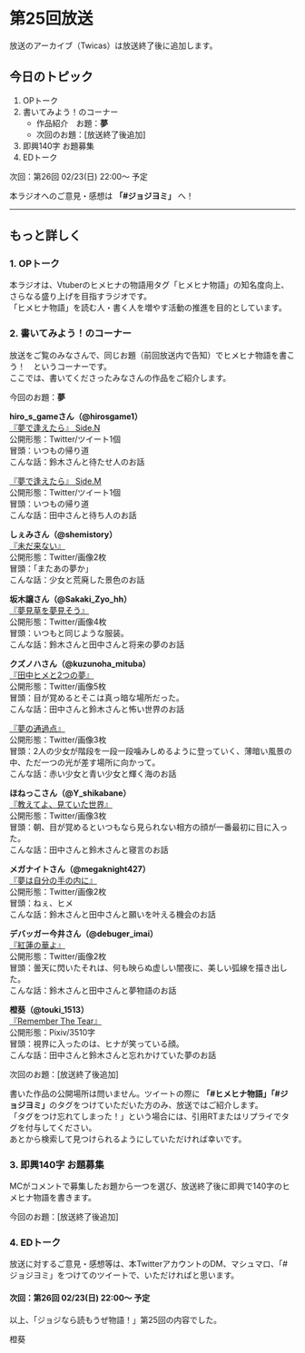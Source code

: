 # 第25回放送

放送のアーカイブ（Twicas）は放送終了後に追加します。  

## 今日のトピック
1. OPトーク
1. 書いてみよう！のコーナー
    - 作品紹介　お題：<b>夢</b>
    - 次回のお題：<b></b>[放送終了後追加]
1. 即興140字 お題募集
1. EDトーク

次回：第26回 02/23(日) 22:00～ 予定  

本ラジオへのご意見・感想は **「#ジョジヨミ」** へ！

---

## もっと詳しく
### 1. OPトーク

本ラジオは、Vtuberのヒメヒナの物語用タグ「ヒメヒナ物語」の知名度向上、さらなる盛り上げを目指すラジオです。  
「ヒメヒナ物語」を読む人・書く人を増やす活動の推進を目的としています。  

### 2. 書いてみよう！のコーナー
放送をご覧のみなさんで、同じお題（前回放送内で告知）でヒメヒナ物語を書こう！　というコーナーです。  
ここでは、書いてくださったみなさんの作品をご紹介します。

今回のお題：<b>夢</b>

**hiro_s_gameさん（@hirosgame1）**  
[『夢で逢えたら』 Side.N](https://twitter.com/hirosgame1/status/1227623777795633152?s=20)  
公開形態：Twitter/ツイート1個  
冒頭：いつもの帰り道  
こんな話：鈴木さんと待たせ人のお話  

[『夢で逢えたら』 Side.M](https://twitter.com/hirosgame1/status/1227623783801872384?s=20)  
公開形態：Twitter/ツイート1個  
冒頭：いつもの帰り道  
こんな話：田中さんと待ち人のお話  

**しぇみさん（@shemistory）**  
[『未だ来ない』](https://twitter.com/shemistory/status/1227807006024617984?s=20)  
公開形態：Twitter/画像2枚  
冒頭：「またあの夢か」  
こんな話：少女と荒廃した景色のお話  

**坂木譲さん（@Sakaki_Zyo_hh）**  
[『夢見草を夢見そう』](https://twitter.com/Sakaki_Zyo_hh/status/1228493082246598657?s=20)  
公開形態：Twitter/画像4枚  
冒頭：いつもと同じような服装。  
こんな話：鈴木さんと田中さんと将来の夢のお話  

**クズノハさん（@kuzunoha_mituba）**  
[『田中ヒメと2つの夢』](https://twitter.com/kuzunoha_mituba/status/1228767350427541504?s=20)  
公開形態：Twitter/画像5枚  
冒頭：目が覚めるとそこは真っ暗な場所だった。  
こんな話：田中さんと鈴木さんと怖い世界のお話  

[『夢の通過点』](https://twitter.com/kuzunoha_mituba/status/1228771048297885696?s=20)  
公開形態：Twitter/画像3枚  
冒頭：2人の少女が階段を一段一段噛みしめるように登っていく、薄暗い風景の中、ただ一つの光が差す場所に向かって。  
こんな話：赤い少女と青い少女と輝く海のお話  

**ほねっこさん（@Y_shikabane）**  
[『教えてよ、見ていた世界』](https://twitter.com/Y_shikabane/status/1228878007063855104?s=20)  
公開形態：Twitter/画像3枚  
冒頭：朝、目が覚めるといつもなら見られない相方の顔が一番最初に目に入った。  
こんな話：田中さんと鈴木さんと寝言のお話  

**メガナイトさん（@megaknight427）**  
[『夢は自分の手の内に』](https://twitter.com/megaknight427/status/1228926421042548736?s=20)  
公開形態：Twitter/画像2枚  
冒頭：ねぇ、ヒメ  
こんな話：鈴木さんと田中さんと願いを叶える機会のお話

**デバッガー今井さん（@debuger_imai）**  
[『紅蓮の華よ』](https://twitter.com/debuger_imai/status/1228932239511015424?s=20)  
公開形態：Twitter/画像2枚  
冒頭：曇天に閃いたそれは、何も映らぬ虚しい闇夜に、美しい弧線を描き出した。  
こんな話：鈴木さんと田中さんと夢物語のお話  

**橙葵（@touki_1513）**  
[『Remember The Tear』](https://twitter.com/touki_1513/status/1228970257722691586?s=20)  
公開形態：Pixiv/3510字  
冒頭：視界に入ったのは、ヒナが笑っている顔。  
こんな話：田中さんと鈴木さんと忘れかけていた夢のお話  


次回のお題：<b></b>[放送終了後追加]

書いた作品の公開場所は問いません。ツイートの際に <b>「#ヒメヒナ物語」「#ジョジヨミ」</b>のタグをつけていただいた方のみ、放送ではご紹介します。  
「タグをつけ忘れてしまった！」という場合には、引用RTまたはリプライでタグを付与してください。  
あとから検索して見つけられるようにしていただければ幸いです。  

### 3. 即興140字 お題募集
MCがコメントで募集したお題から一つを選び、放送終了後に即興で140字のヒメヒナ物語を書きます。

今回のお題：[放送終了後追加]

### 4. EDトーク

放送に対するご意見・感想等は、本TwitterアカウントのDM、マシュマロ、「#ジョジヨミ」をつけてのツイートで、いただければと思います。

#### 次回：第26回 02/23(日) 22:00～ 予定  

以上、「ジョジなら読もうぜ物語！」第25回の内容でした。

橙葵
